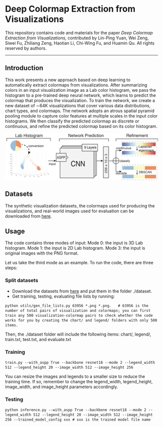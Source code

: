 # Deep Colormap Extraction from Visualizations

This repository contains code and materials for the paper _Deep Colormap Extraction from Visualizations,_ contributed by Lin-Ping Yuan, Wei Zeng, Siwei Fu, Zhiliang Zeng, Haotian Li, Chi-Wing Fu, and Huamin Qu. All rights reserved by authors.

-----
## Introduction
This work presents a new approach based on deep learning to automatically extract colormaps from visualizations. After summarizing colors in an input visualization image as a Lab color histogram, we pass the histogram to a pre-trained deep neural network, which learns to predict the colormap that produces the visualization. To train the network, we create a new dataset of ∼64K visualizations that cover various data distributions, chart types, and colormaps. The network adopts an atrous spatial pyramid pooling module to capture color features at multiple scales in the input color histograms. We then classify the predicted colormap as discrete or continuous, and refine the predicted colormap based on its color histogram.

![The method pipeline.](assets/pipeline.png)

## Datasets

The synthetic visualization datasets, the colormaps used for producing the visualizations, and real-world images used for evaluation can be downloaded from [here](https://bit.ly/2rOJTNw).

## Usage
The code contains three modes of input:
Mode 0: the input is 3D Lab histogram.
Mode 1: the input is 2D Lab histogram.
Mode 3: the input is original images with the PNG format.

Let us take the third mode as an example. To run the code, there are three steps:

### Split datasets
- Download the datasets from [here](https://bit.ly/2rOJTNw) and put them in the folder ./dataset. 
- Get training, testing, evaluating file lists by running:
```
python utils/gen_file_lists.py 63956 *.png *.png.   # 63956 is the number of total pairs of visualization and colormaps; you can first train any 500 visualization-colormap pairs to check whether the code works for you by creating the chart/ and legend/ folders with only 500 items.
```
Then, the ./dataset folder will include the following items: chart/, legend/, train.txt, test.txt, and evaluate.txt

### Training
```
train.py --with_aspp True --backbone resnet18 --mode 2 --legend_width 512 --legend_height 20 --image_width 512 --image_height 256
```
You can resize the images and legends to a smaller size to reduce the training time. If so, remember to change the legend_width, legend_height, image_width, and image_height parameters accordingly.

### Testing
```
python inference.py --with_aspp True --backbone resnet18 --mode 2 --legend_width 512 --legend_height 20 --image_width 512 --image_height 256 --trained_model_config xxx # xxx is the trained model file name
```
